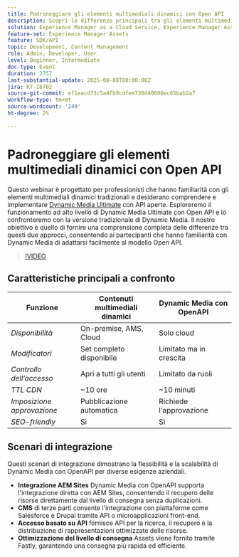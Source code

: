 ```yaml
---
title: Padroneggiare gli elementi multimediali dinamici con Open API
description: Scopri le differenze principali tra gli elementi multimediali tradizionali e il modello Open API, e come eseguire correttamente la transizione e implementare Dynamic Media Ultimate con Open API.
solution: Experience Manager as a Cloud Service, Experience Manager Assets
feature-set: Experience Manager Assets
feature: SDK/API
topic: Development, Content Management
role: Admin, Developer, User
level: Beginner, Intermediate
doc-type: Event
duration: 2757
last-substantial-update: 2025-08-08T00:00:00Z
jira: KT-18702
source-git-commit: ef1eacd73c5a4fb9cdfee730d40606ec65bab2a7
workflow-type: tm+mt
source-wordcount: '249'
ht-degree: 2%

---
```



# Padroneggiare gli elementi multimediali dinamici con Open API

Questo webinar è progettato per professionisti che hanno familiarità con gli elementi multimediali dinamici tradizionali e desiderano comprendere e implementare [Dynamic Media Ultimate](https://experienceleague.adobe.com/it/docs/experience-manager-cloud-service/content/assets/dynamicmedia/dm-prime-ultimate) con API aperte.  Esploreremo il funzionamento ad alto livello di Dynamic Media Ultimate con Open API e lo confronteremo con la versione tradizionale di Dynamic Media. Il nostro obiettivo è quello di fornire una comprensione completa delle differenze tra questi due approcci, consentendo ai partecipanti che hanno familiarità con Dynamic Media di adattarsi facilmente al modello Open API.

>[!VIDEO](https://video.tv.adobe.com/v/3470620/?learn=on&enablevpops)

## Caratteristiche principali a confronto

| Funzione | Contenuti multimediali dinamici | Dynamic Media con OpenAPI |
|-----------------------------|------------------------|----------------------------|
| *Disponibilità* | On-premise, AMS, Cloud | Solo cloud |
| *Modificatori* | Set completo disponibile | Limitato ma in crescita |
| *Controllo dell’accesso* | Apri a tutti gli utenti | Limitato da ruoli |
| *TTL CDN* | ~10 ore | ~10 minuti |
| *Imposizione approvazione* | Pubblicazione automatica | Richiede l&#39;approvazione |
| *SEO-friendly* | Sì | Sì |

## Scenari di integrazione

Questi scenari di integrazione dimostrano la flessibilità e la scalabilità di Dynamic Media con OpenAPI per diverse esigenze aziendali.

* **Integrazione AEM Sites** Dynamic Media con OpenAPI supporta l&#39;integrazione diretta con AEM Sites, consentendo il recupero delle risorse direttamente dal livello di consegna senza duplicazioni.
* **CMS** di terze parti consente l&#39;integrazione con piattaforme come Salesforce e Drupal tramite API o microapplicazioni front-end.
* **Accesso basato su API** fornisce API per la ricerca, il recupero e la distribuzione di rappresentazioni ottimizzate delle risorse.
* **Ottimizzazione del livello di consegna** Assets viene fornito tramite Fastly, garantendo una consegna più rapida ed efficiente.